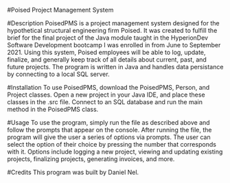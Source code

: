 #Poised Project Management System

#Description
PoisedPMS is a project management system designed for the hypothetical structural engineering firm Poised. It was created to fulfill the brief for the final project of the Java module taught in the HyperionDev Software Development bootcamp I was enrolled in from June to September 2021. Using this system, Poised employees will be able to log, update, finalize, and generally keep track of all details about current, past, and future projects. The program is written in Java and handles data persistance by connecting to a local SQL server.

#Installation
To use PoisedPMS, download the PoisedPMS, Person, and Project classes. Open a new project in your Java IDE, and place these classes in the .src file. Connect to an SQL database and run the main method in the PoisedPMS class. 

#Usage
To use the program, simply run the file as described above and follow the prompts that appear on the console. After running the file, the program will give the user a series of options via prompts. The user can select the option of their choice by pressing the number that corresponds with it. Options include logging a new project, viewing and updating existing projects, finalizing projects, generating invoices, and more.

#Credits
This program was built by Daniel Nel.

